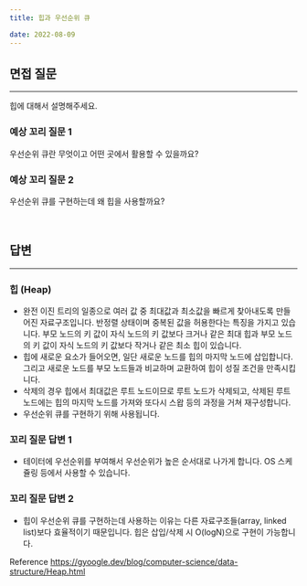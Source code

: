 ```yaml
---
title: 힙과 우선순위 큐

date: 2022-08-09
---
```


## 면접 질문

---

힙에 대해서 설명해주세요.

### 예상 꼬리 질문 1

우선순위 큐란 무엇이고 어떤 곳에서 활용할 수 있을까요?

### 예상 꼬리 질문 2

우선순위 큐를 구현하는데 왜 힙을 사용할까요?

<br>

## 답변

---

### 힙 (Heap)

-   완전 이진 트리의 일종으로 여러 값 중 최대값과 최소값을 빠르게 찾아내도록 만들어진 자료구조입니다. 반정렬 상태이며 중복된 값을 허용한다는 특징을 가지고 있습니다. 부모 노드의 키 값이 자식 노드의 키 값보다 크거나 같은 최대 힙과 부모 노드의 키 값이 자식 노드의 키 값보다 작거나 같은 최소 힙이 있습니다.
-   힙에 새로운 요소가 들어오면, 일단 새로운 노드를 힙의 마지막 노드에 삽입합니다. 그리고 새로운 노드를 부모 노드들과 비교하며 교환하여 힙이 성질 조건을 만족시킵니다.
-   삭제의 경우 힙에서 최대값은 루트 노드이므로 루트 노드가 삭제되고, 삭제된 루트 노드에는 힙의 마지막 노드를 가져와 또다시 스왑 등의 과정을 거쳐 재구성합니다.
-   우선순위 큐를 구현하기 위해 사용됩니다.

### 꼬리 질문 답변 1

-   테이터에 우선순위를 부여해서 우선순위가 높은 순서대로 나가게 합니다. OS 스케쥴링 등에서 사용할 수 있습니다.

### 꼬리 질문 답변 2

-   힙이 우선순위 큐를 구현하는데 사용하는 이유는 다른 자료구조들(array, linked list)보다 효율적이기 때문입니다. 힙은 삽입/삭제 시 O(logN)으로 구현이 가능합니다.

Reference https://gyoogle.dev/blog/computer-science/data-structure/Heap.html
